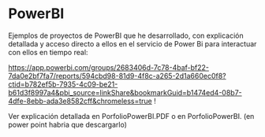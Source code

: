 # PowerBI
Ejemplos de proyectos de PowerBI que he desarrollado, con explicación detallada y acceso directo a ellos en el servicio de Power Bi para interactuar con ellos en tiempo real:

https://app.powerbi.com/groups/2683406d-7c78-4baf-bf22-7da0e2bf7fa7/reports/594cbd98-81d9-4f8c-a265-2d1a660ec0f8?ctid=b782ef5b-7935-4c09-be21-b61d3f8997a4&pbi_source=linkShare&bookmarkGuid=b1474ed4-08b7-4dfe-8ebb-ada3e8582cff&chromeless=true
!

Ver explicación detallada en PorfolioPowerBI.PDF o en PorfolioPowerBI. (en power point habria que descargarlo)
